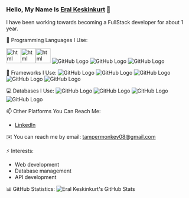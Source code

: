 ### Hello, My Name Is [Eral Keskinkurt](https://github.com/TamperMonkeyUpp) 👋

I have been working towards becoming a FullStack developer for about 1 year.

🌱 Programming Languages I Use:

<img src="https://www.svgrepo.com/show/452228/html-5.svg" width="40" height="40" alt="html" /><img src="https://www.svgrepo.com/show/452185/css-3.svg" width="40" height="40" alt="html" /><img src="https://www.svgrepo.com/show/353925/javascript.svg" width="40" height="40" alt="html" />
![GitHub Logo](https://tr.wikipedia.org/wiki/Dosya:Unofficial_JavaScript_logo_2.svg)
![GitHub Logo](https://tr.wikipedia.org/wiki/Dosya:Node.js_logo.svg)
![GitHub Logo](https://tr.wikipedia.org/wiki/Dosya:PHP-logo.svg)


🔧 Frameworks I Use:
![GitHub Logo](https://en.wikipedia.org/wiki/File:Logo_Nuxt_Black_(2023).svg)
![GitHub Logo](https://en.wikipedia.org/wiki/File:Nextjs-logo.svg)
![GitHub Logo](https://en.wikipedia.org/wiki/File:Tailwind_CSS_logo.svg)
![GitHub Logo](https://en.wikipedia.org/wiki/File:Bootstrap_logo.svg)
![GitHub Logo](https://tr.wikipedia.org/wiki/Dosya:Vue.js_Logo_2.svg)


💻 Databases I Use:
![GitHub Logo](https://tr.wikipedia.org/wiki/Dosya:MongoDB_Logo.svg)
![GitHub Logo](https://www.vectorlogo.zone/logos/mysql/mysql-official.svg)
![GitHub Logo](https://en.wikipedia.org/wiki/File:Postgresql_elephant.svg)
![GitHub Logo](https://tr.wikipedia.org/wiki/Dosya:PhpMyAdmin_logo.png)



📫 Other Platforms You Can Reach Me:
- [LinkedIn](https://www.linkedin.com/in/eral-keskinkurt-255b27255/)

✉️ You can reach me by email: tampermonkey08@gmail.com

⚡ Interests:
- Web development
- Database management
- API development

📊 GitHub Statistics:
![Eral Keskinkurt's GitHub Stats](https://github-readme-stats.vercel.app/api?username=TamperMonkeyUpp&show_icons=true&theme=radical)
